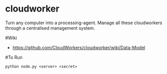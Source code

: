 # cloudworker
Turn any computer into a processing-agent. Manage all these cloudworkers through a centralised management system.

#Wiki
* https://github.com/CloudWorkers/cloudworker/wiki/Data-Model

#To Run

```python node.py <server> <secret> ```

